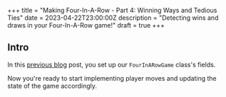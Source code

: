 +++
title = "Making Four-In-A-Row - Part 4: Winning Ways and Tedious Ties"
date = 2023-04-22T23:00:00Z
description = "Detecting wins and draws in your Four-In-A-Row game!"
draft = true
+++

## Intro

In this [previous blog](@/blog/making-four-in-a-row-part-4.md) post, you set up our `FourInARowGame` class's fields.

Now you're ready to start implementing player moves and updating the state of
the game accordingly.
